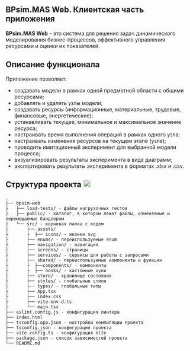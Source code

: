 ## BPsim.MAS Web. Клиентская часть приложения

**BPsim.MAS Web** - это система для решения задач динамического моделирования бизнес-процессов, эффективного управления ресурсами и оценки их показателей.

## Описание функционала
Приложение позволяет:
* создавать модели в рамках одной предметной области с общими ресурсами;
* добавлять и удалять узлы модели;
* создавать ресурсы (информационные, материальные, трудовые, финансовые, энергетические);
* устанавливать текущее, минимальное и максимальное значение ресурса;
* настраивать время выполнения операций в рамках одного узла;
* настраивать изменения ресурсов на текущем этапе (узле);
* проводить имитационный эксперимент для выбранной модели процесса;
* визуализировать результаты эксперимента в виде диаграмм;
* экспортировать результаты эксперимента в форматах .xlsx и .csv.

## Структура проекта <img src="https://media2.giphy.com/media/QssGEmpkyEOhBCb7e1/giphy.gif?cid=ecf05e47a0n3gi1bfqntqmob8g9aid1oyj2wr3ds3mg700bl&rid=giphy.gif" width ="20">

```
.
├── bpsim-web
├   ├── load-tests/ - файлы нагрузочных тестов
├   ├── public/ - каталог, в котором лежат файлы, изменяемые и перемещаемые бандлером
├   └── src/ - корневая папка с кодом
├       ├── assets/
├       ├  ├── icons/ - иконки svg
├       ├── enums/ - переиспользуемые enum
├       ├── navigation/ - навигация
├       ├── screens/ - страницы
├       ├── services/ - сервисы для работы с запросами
├       ├── shared/ - переиспользуемые компоненты и функции
├       ├  ├──components/ - компоненты
├       ├  ├── hooks/ - кастомные хуки
├       ├── store/ - хранилище состояния
├       ├── styles/ - глобальные стили
├       ├── types/ - глобальные типы
├       ├── App.tsx
├       ├── index.css
├       ├── vite-env.d.ts
├       └── main.tsx
├── eslint.config.js - конфигурация линтера
├── index.html
├── tsconfig.app.json - настройки компиляции проекта 
├── tsconfig.json - конфигурация проекта
├── vite.config.ts - конфигурация Vite
├── package.json - список зависимостей проекта
└── README.md
```
